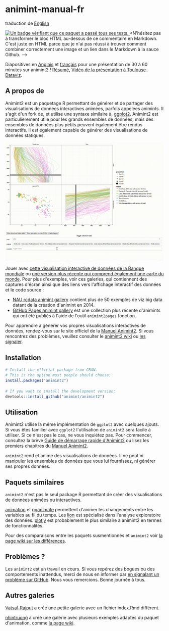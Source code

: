 # animint-manual-fr

traduction de [English](https://github.com/tdhock/animint-book/)

<a href="https://github.com/tdhock/animint2/actions/workflows/tests.yaml"> <img src="https://github.com/tdhock/animint2/actions/workflows/tests.yaml/badge.svg" alt="Un badge vérifiant que ce paquet a passé tous ses tests."/> </a> \<N'hésitez pas à transformer le bloc HTML au-dessus de ce commentaire en Markdown. C'est juste en HTML parce que je n'ai pas réussi à trouver comment combiner correctement une image et un lien dans le Markdown à la sauce Github. --\>

Diapositives en [Anglais](https://docs.google.com/presentation/d/1QDwo9x4OM7UKAXffJrny6nSfeytFR0kO5NB-NQEspcE/edit?usp=sharing) et [français](https://docs.google.com/presentation/d/1WpRZs9qz9wm1yik_MLj8tIJyWuL5-IBPYKLhOHZ9X4Y/edit?usp=sharing) pour une présentation de 30 à 60 minutes sur animint2 ! [Résumé](https://github.com/animint/animint2/wiki/Presentations#30-60-minute-talk), [Vidéo de la présentation à Toulouse-Dataviz](https://www.youtube.com/watch?v=Em6AVJi37zo).

## A propos de

Animint2 est un paquetage R permettant de générer et de partager des visualisations de données interactives animées, parfois appelées animints. Il s'agit d'un fork de, et utilise une syntaxe similaire à, [ggplot2](https://ggplot2.tidyverse.org/). Animint2 est particulièrement utile pour les grands ensembles de données, mais des ensembles de données plus petits peuvent également être rendus interactifs. Il est également capable de générer des visualisations de données statiques.

<a href="https://rcdata.nau.edu/genomic-ml/WorldBank-facets/"><img src="man/figures/world_bank_screencast.gif" alt="Screencast d&apos;une visualisation de données interactive affichant des données sur la fertilité de la Banque mondiale. L&apos;utilisateur tape dans le menu de sélection et clique sur la légende, ce qui entraîne des changements dans la visualisation. GIF."/></a>

Jouer avec [cette visualisation interactive de données de la Banque mondiale](https://rcdata.nau.edu/genomic-ml/WorldBank-facets/) ou [une version plus récente qui comprend également une carte du monde](https://tdhock.github.io/2025-01-WorldBank-facets-map/). Pour plus d'exemples, voir ces galeries, qui contiennent des captures d'écran ainsi que des liens vers l'affichage interactif des données et le code source :

-   [NAU rcdata animint gallery](https://rcdata.nau.edu/genomic-ml/animint-gallery/) contient plus de 50 exemples de viz big data datant de la création d'animint en 2014.
-   [GitHub Pages animint gallery](https://animint.github.io/gallery) est une collection plus récente d'animints qui ont été publiés à l'aide de l'outil `animint2pages` fonction.

Pour apprendre à générer vos propres visualisations interactives de données, rendez-vous sur le site officiel de la [Manuel Animint2](https://rcdata.nau.edu/genomic-ml/animint2-manual/Ch00-preface.html). Si vous rencontrez des problèmes, veuillez consulter le [animint2 wiki](https://github.com/animint/animint2/wiki) ou [les signaler](https://github.com/animint/animint2/issues).

## Installation

``` r
# Install the official package from CRAN.
# This is the option most people should choose:
install.packages("animint2")

# If you want to install the development version:
devtools::install_github("animint/animint2")
```

## Utilisation

Animint2 utilise la même implémentation de `ggplot2` avec quelques ajouts. Si vous êtes familier avec `ggplot2` l'utilisation de `animint2` sera facile à utiliser. Si ce n'est pas le cas, ne vous inquiétez pas. Pour commencer, consultez la brève [Guide de démarrage rapide d'Animint2](https://animint.github.io/animint2/articles/animint2.html) ou lisez les premiers chapitres du [Manuel Animint2](https://rcdata.nau.edu/genomic-ml/animint2-manual/Ch00-preface.html).

`animint2` rend et anime des visualisations de données. Il ne peut ni manipuler les ensembles de données que vous lui fournissez, ni générer ses propres données.

## Paquets similaires

`animint2` n'est pas le seul package R permettant de créer des visualisations de données animées ou interactives.

[animation](https://cran.r-project.org/package=animation) et [gganimate](https://cloud.r-project.org/web/packages/gganimate/index.html) permettent d'animer les changements entre les variables au fil du temps. Les [lion](https://cran.r-project.org/package=loon) est spécialisé dans l'analyse exploratoire des données. [plotly](https://cran.r-project.org/package=plotly) est probablement le plus similaire à animint2 en termes de fonctionnalités.

Pour des comparaisons entre les paquets susmentionnés et `animint2` voir [la page wiki sur les différences](https://github.com/animint/animint2/wiki/Differences-with-other-packages).

## Problèmes ?

Les `animint2` est un travail en cours. Si vous repérez des bogues ou des comportements inattendus, merci de nous en informer par [en signalant un problème sur GitHub](https://github.com/animint/animint2/issues). Nous vous remercions. Bonne journée à tous.

## Autres galeries

[Vatsal-Rajput](https://github.com/Vatsal-Rajput/Vatsal-Animint-Gallery/tree/gh-pages) a créé une petite galerie avec un fichier index.Rmd différent.

[nhintruong](https://nhintruong.github.io/gallery_repo/) a créé une galerie avec plusieurs exemples adaptés du paquet d'animation, comme [la page wiki](https://github.com/tdhock/animint/wiki/Ports-of-animation-examples).
